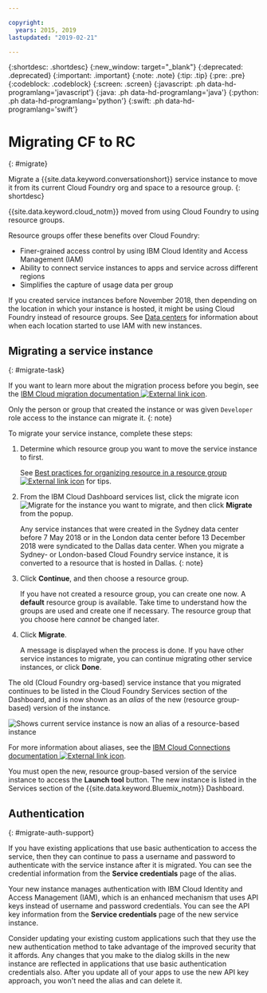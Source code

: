 ```yaml
---

copyright:
  years: 2015, 2019
lastupdated: "2019-02-21"

---
```


{:shortdesc: .shortdesc}
{:new_window: target="_blank"}
{:deprecated: .deprecated}
{:important: .important}
{:note: .note}
{:tip: .tip}
{:pre: .pre}
{:codeblock: .codeblock}
{:screen: .screen}
{:javascript: .ph data-hd-programlang='javascript'}
{:java: .ph data-hd-programlang='java'}
{:python: .ph data-hd-programlang='python'}
{:swift: .ph data-hd-programlang='swift'}

# Migrating CF to RC
{: #migrate}

Migrate a {{site.data.keyword.conversationshort}} service instance to move it from its current Cloud Foundry org and space to a resource group.
{: shortdesc}

{{site.data.keyword.cloud_notm}} moved from using Cloud Foundry to using resource groups.

Resource groups offer these benefits over Cloud Foundry:

- Finer-grained access control by using IBM Cloud Identity and Access Management (IAM)
- Ability to connect service instances to apps and service across different regions
- Simplifies the capture of usage data per group

If you created service instances before November 2018, then depending on the location in which your instance is hosted, it might be using Cloud Foundry instead of resource groups. See [Data centers](/docs/services/assistant?topic=assistant-services-information#services-information-regions) for information about when each location started to use IAM with new instances.

## Migrating a service instance
{: #migrate-task}

If you want to learn more about the migration process before you begin, see the [IBM Cloud migration documentation ![External link icon](../../icons/launch-glyph.svg "External link icon")](/docs/resources?topic=resources-migrate).

Only the person or group that created the instance or was given `Developer` role access to the instance can migrate it.
{: note}

To migrate your service instance, complete these steps:

1.  Determine which resource group you want to move the service instance to first.

    See [Best practices for organizing resource in a resource group ![External link icon](../../icons/launch-glyph.svg "External link icon")](/docs/resources?topic=resources-bp_resourcegroups) for tips.

1.  From the IBM Cloud Dashboard services list, click the migrate icon ![Migrate](images/migrate.svg) for the instance you want to migrate, and then click **Migrate** from the popup.

    Any service instances that were created in the Sydney data center before 7 May 2018 or in the London data center before 13 December 2018 were syndicated to the Dallas data center. When you migrate a Sydney- or London-based Cloud Foundry service instance, it is converted to a resource that is hosted in Dallas.
    {: note}

1.  Click **Continue**, and then choose a resource group.

    If you have not created a resource group, you can create one now. A **default** resource group is available. Take time to understand how the groups are used and create one if necessary. The resource group that you choose here *cannot* be changed later.

1.  Click **Migrate**.

    A message is displayed when the process is done. If you have other service instances to migrate, you can continue migrating other service instances, or click **Done**.

The old (Cloud Foundry org-based) service instance that you migrated continues to be listed in the Cloud Foundry Services section of the Dashboard, and is now shown as an *alias* of the new (resource group-based) version of the instance.

![Shows current service instance is now an alias of a resource-based instance](images/alias.png)

For more information about aliases, see the [IBM Cloud Connections documentation ![External link icon](../../icons/launch-glyph.svg "External link icon")](https://cloud.ibm.com/docs/resources/connecting_apps#what_is_alias).

You must open the new, resource group-based version of the service instance to access the **Launch tool** button. The new instance is listed in the Services section of the {{site.data.keyword.Bluemix_notm}} Dashboard.

## Authentication
{: #migrate-auth-support}

If you have existing applications that use basic authentication to access the service, then they can continue to pass a username and password to authenticate with the service instance after it is migrated. You can see the credential information from the **Service credentials** page of the alias.

Your new instance manages authentication with IBM Cloud Identity and Access Management (IAM), which is an enhanced mechanism that uses API keys instead of username and password credentials. You can see the API key information from the **Service credentials** page of the new service instance.

Consider updating your existing custom applications such that they use the new authentication method to take advantage of the improved security that it affords. Any changes that you make to the dialog skills in the new instance are reflected in applications that use basic authentication credentials also. After you update all of your apps to use the new API key approach, you won't need the alias and can delete it.
